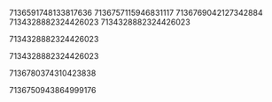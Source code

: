 7136591748133817636
7136757115946831117
7136769042127342884
7134328882324426023
7134328882324426023

7134328882324426023

7134328882324426023

7136780374310423838

7136750943864999176

